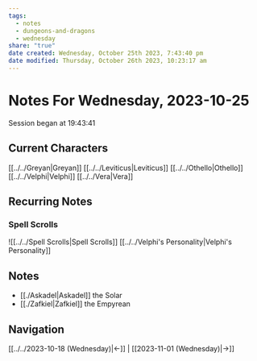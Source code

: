 ```yaml
---
tags:
  - notes
  - dungeons-and-dragons
  - wednesday
share: "true"
date created: Wednesday, October 25th 2023, 7:43:40 pm
date modified: Thursday, October 26th 2023, 10:23:17 am
---
```


# Notes For Wednesday, 2023-10-25
Session began at 19:43:41
## Current Characters
[[../../Greyan|Greyan]]
[[../../Leviticus|Leviticus]]
[[../../Othello|Othello]]
[[../../Velphi|Velphi]]
[[../../Vera|Vera]]
## Recurring Notes
### Spell Scrolls
![[../../Spell Scrolls|Spell Scrolls]]
[[../../Velphi's Personality|Velphi's Personality]]
## Notes
- [[./Askadel|Askadel]] the Solar
- [[./Zafkiel|Zafkiel]] the Empyrean
## Navigation
[[../../2023-10-18 (Wednesday)|←]] | [[2023-11-01 (Wednesday)|→]]